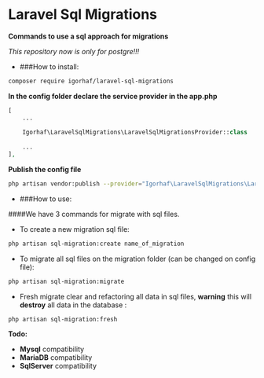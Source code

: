 # Laravel Sql Migrations

**Commands to use a sql approach for migrations**

*This repository now is only for postgre!!!*

* ###How to install:
```bash
composer require igorhaf/laravel-sql-migrations
```
**In the config folder declare the service provider in the app.php**
```php
[
    ...
    
    Igorhaf\LaravelSqlMigrations\LaravelSqlMigrationsProvider::class
    
    ...
],
```
**Publish the config file**
```bash
php artisan vendor:publish --provider="Igorhaf\LaravelSqlMigrations\LaravelSqlMigrationsProvider"
```

* ###How to use:

####We have 3 commands for migrate with sql files.

* To create a new migration sql file:

```bash
php artisan sql-migration:create name_of_migration
```

* To migrate all sql files on the migration folder (can be changed on config file):

```bash
php artisan sql-migration:migrate
```


* Fresh migrate clear and refactoring all data in sql files, **warning** this will **destroy** all data in the database :

```bash
php artisan sql-migration:fresh
```


**Todo:**
* **Mysql** compatibility
* **MariaDB** compatibility
* **SqlServer** compatibility



